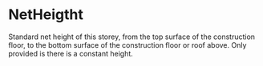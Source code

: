 NetHeigtht
==========

Standard net height of this storey, from the top surface of the construction floor, to the bottom surface of the construction floor or roof above. Only provided is there is a constant height.
